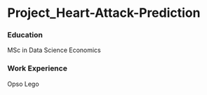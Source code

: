 # Project_Heart-Attack-Prediction

### Education
MSc in Data Science
Economics

### Work Experience
Opso
Lego
